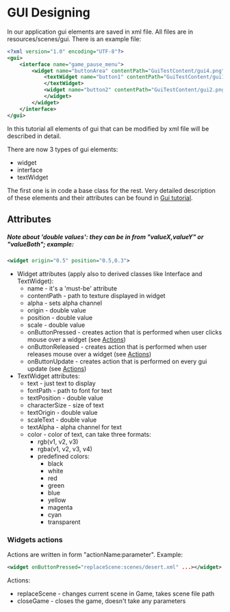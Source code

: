 # GUI Designing
In our application gui elements are saved in xml file. All files are in resources/scenes/gui. There is an example file:
```xml
<?xml version="1.0" encoding="UTF-8"?>
<gui>
    <interface name="game_pause_menu">
        <widget name="buttonArea" contentPath="GuiTestContent/gui4.png" origin="0.5">
            <textWidget name="button1" contentPath="GuiTestContent/gui1.png" origin="0.5" position="0.5,0.3" fontPath="GuiTestContent/testFont.ttf" textPosition="0.4,0.3" color="green" onButtonPressed="replaceScene:scenes/desert.xml">Run Game
            </textWidget>
            <widget name="button2" contentPath="GuiTestContent/gui2.png" origin="0.5" position="0.5,0.7">
            </widget>
        </widget>
    </interface>
</gui>
```
In this tutorial all elements of gui that can be modified by xml file will be described in detail.

There are now 3 types of gui elements:
- widget
- interface
- textWidget

The first one is in code a base class for the rest. Very detailed description of these elements and their attributes can be found in [Gui tutorial](../forProgrammers/guiTutorial.md).

## Attributes
##### Note about 'double values': they can be in from "valueX,valueY" or "valueBoth"; example:
```xml
<widget origin="0.5" position="0.5,0.3">
```
- Widget attributes (apply also to derived classes like Interface and TextWidget):
  - name - it's a 'must-be' attribute
  - contentPath - path to texture displayed in widget
  - alpha - sets alpha channel
  - origin - double value
  - position - double value
  - scale - double value
  - onButtonPressed - creates action that is performed when user clicks mouse over a widget (see [Actions](#widgets-actions))
  - onButtonReleased - creates action that is performed when user releases mouse over a widget (see [Actions](#widgets-actions))
  - onButtonUpdate - creates action that is performed on every gui update (see [Actions](#widgets-actions))
- TextWidget attributes:
  - text - just text to display
  - fontPath - path to font for text
  - textPosition - double value
  - characterSize - size of text
  - textOrigin - double value
  - scaleText - double value
  - textAlpha - alpha channel for text
  - color - color of text, can take three formats:
    - rgb(v1, v2, v3)
    - rgba(v1, v2, v3, v4)
    - predefined colors:
      - black
	  - white
	  - red
	  - green
	  - blue
	  - yellow
	  - magenta
	  - cyan
	  - transparent

### Widgets actions
Actions are written in form "actionName:parameter". Example: 
```xml
<widget onButtonPressed="replaceScene:scenes/desert.xml" ...></widget>
```
Actions:
- replaceScene - changes current scene in Game, takes scene file path
- closeGame - closes the game, doesn't take any parameters
